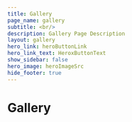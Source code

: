 ```yaml
---
title: Gallery
page_name: gallery
subtitle: <br/>
description: Gallery Page Description
layout: gallery
hero_link: heroButtonLink
hero_link_text: HeroxButtonText
show_sidebar: false
hero_image: heroImageSrc
hide_footer: true
---
```


# Gallery